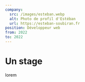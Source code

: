 ```yaml
---
company:
  src: /images/esteban.webp
  alt: Photo de profil d'Estéban
  url: https://esteban-soubiran.fr
position: Développeur web
from: 2022
to: 2022
---
```


# Un stage

lorem

